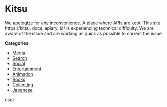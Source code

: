 # Kitsu


We apologize for any inconvenience. A place where APIs are kept. This site https://kitsu. docs. apiary. io/ is experiencing technical difficulty. We are aware of the issue and are working as quick as possible to correct the issue



**Categories**:
- [Media](https://github.com/apis-list/apis-list#media)
- [Search](https://github.com/apis-list/apis-list#search)
- [Social](https://github.com/apis-list/apis-list#social)
- [Entertainment](https://github.com/apis-list/apis-list#entertainment)
- [Animation](https://github.com/apis-list/apis-list#animation)
- [Books](https://github.com/apis-list/apis-list#books)
- [Collecting](https://github.com/apis-list/apis-list#collecting)
- [Japanese](https://github.com/apis-list/apis-list#japanese)



ese)



